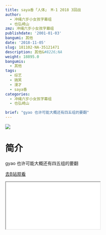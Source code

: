 ```yaml
---
title: saya香「人体」 M-1 2018 3回战
author:
  - 冲绳六岁小女孩字幕组
  - 也弘崎山
zmz: 冲绳六岁小女孩字幕组
publishdate: '2001-01-03'
bangumi: 其他
date: '2018-11-05'
slug: 181102-NA-35121471
description: 其他&#8226;NA
weight: 18895.0
bangumis:
  - 其他
tags:
  - 综艺
  - 搞笑
  - 漫才
  - saya香
categories:
  - 冲绳六岁小女孩字幕组
  - 也弘崎山

brief: "gyao 也许可能大概还有四五组的要翻"
---
```

![](https://i.imgur.com/8q2XuTO.jpg)
# 简介  
gyao
也许可能大概还有四五组的要翻  

[去B站观看](https://www.bilibili.com/video/av35121471/)
<div class ="resp-container"><iframe class="testiframe" src="//player.bilibili.com/player.html?aid=35121471"", scrolling="no", allowfullscreen="true" > </iframe></div> 
